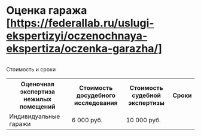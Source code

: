 # Оценка гаража [https://federallab.ru/uslugi-ekspertizyi/oczenochnaya-ekspertiza/oczenka-garazha/]
## 
Стоимость и сроки
<table>
<tbody>
<tr>
<th><span>Оценочная экспертиза нежилых помещений</span></th>
<th>Стоимость досудебного исследования</th>
<th>Стоимость судебной экспертизы</th>
<th>Сроки</th>
</tr>
<tr>
<td>Индивидуальные гаражи</td>
<td>6 000 руб.</td>
<td>10 000 руб.</td>
<td></td>
</tr>
</tbody>
</table>
